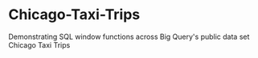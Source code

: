 # Chicago-Taxi-Trips
Demonstrating SQL window functions across Big Query's public data set Chicago Taxi Trips
